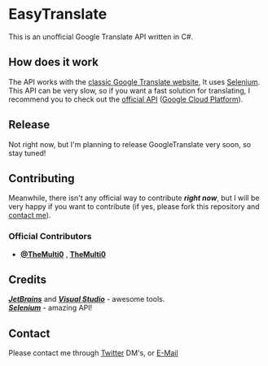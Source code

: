 # EasyTranslate

This is an unofficial Google Translate API written in C#. <br/>

## How does it work

The API works with the [classic Google Translate website](https://translate.google.com/),
It uses [Selenium](https://github.com/SeleniumHQ/selenium). <br/>
This API can be very slow, so if you want a fast solution for translating, I recommend you to check out the [official API](https://cloud.google.com/translate/)
 ([Google Cloud Platform](https://cloud.google.com/)).<br/>
 
## Release

Not right now, but I'm planning to release GoogleTranslate very soon, so stay tuned!
 
## Contributing

Meanwhile, there isn't any official way to contribute ***right now***, but I will be very happy if you want to contribute (if yes, please fork this repository and [contact me](#contact)). <br/>

### Official Contributors
* [**@TheMulti0**](https://twitter.com/TheMulti0) , [**TheMulti0**](https://github.com/TheMulti0)


## Credits

[***JetBrains***](https://www.jetbrains.com/) and [***Visual Studio***](https://www.visualstudio.com/) - awesome tools. <br/>
[***Selenium***](https://github.com/SeleniumHQ/selenium) - amazing API! </br>

## <a name="contact">Contact

Please contact me through [Twitter](https://twitter.com/TheMulti0) DM's, or [E-Mail](mailto:multi@codeprecise.com)

</a>
